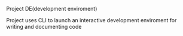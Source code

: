 Project DE(development enviroment)

Project uses CLI to launch an interactive development enviroment for writing and documenting code